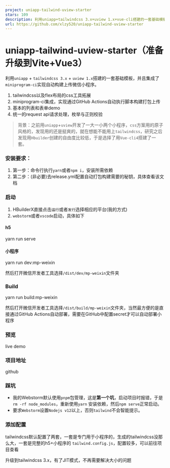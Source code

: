 ```yaml
---
project: uniapp-tailwind-uview-starter
stars: 109
description: 利用uniapp+tailwindcss 3.x+uview 1.x+vue-cli搭建的一套基础模板，可以使用Webstorm或者vscode开发。集成miniprogram-ci自动部署
url: https://github.com/xlzy520/uniapp-tailwind-uview-starter
---
```


uniapp-tailwind-uview-starter（准备升级到Vite+Vue3）
=============================================

利用`uniapp` + `tailwindcss 3.x` + `uview 1.x`搭建的一套基础模板，并且集成了`miniprogram-ci`实现自动构建上传微信小程序。

1.  tailwindcss以及flex布局的css工具拓展
2.  miniprogram-ci集成，实现通过GitHub Actions自动执行脚本构建打包上传
3.  基本的列表和表单demo
4.  统一的request api请求处理，枚举与正则校验

> 背景：之前用`uniapp`+`uview`开发了一大一小两个小程序，`css`方案用的原子风格的，发现用的还是挺爽的，就在想能不能用上`tailwindcss`，研究之后发现用`Hbuilder`创建的自由度比较低，于是选择了用`Vue-cli4`搭建了一套。

### 安装要求：

1.  第一步：命令行执行`yarn`或者`npm i`，安装所需依赖
2.  第二步：(非必要)去release.yml配置自动打包构建需要的秘钥，具体查看该文档

### 启动

1.  HBuilderX直接点击`运行`或者`发行`选择相应的平台(我的方式)
2.  `webstorm`或者`vscode`启动，具体如下

#### h5

yarn run serve

#### 小程序

yarn run dev:mp-weixin

然后打开微信开发者工具选择`/dist/dev/mp-weixin`文件夹

### Build

yarn run build:mp-weixin

然后打开微信开发者工具选择`/dist/build/mp-weixin`文件夹，当然最方便的是直接通过GitHub Actions自动部署，需要在GitHub中配置secret才可以自动部署小程序

### 预览

live demo

### 项目地址

github

### 踩坑

-   我的Webstorm默认使用`pnpm`包管理，这是**第一个坑**，启动项目时报错，于是`rm -rf node_modules`，重新使用`yarn` 安装依赖，然后`npm serve`正常启动。
-   要求`Webstorm`设置`Nodejs v12`以上，否则`tailwind`不会智能提示。

### 添加配置

tailwindcss默认配置了两套，一套是专门用于小程序的，生成的tailwindcss没那么大，一套是完整的h5+小程序的 `tailwind.config.js`，配置较多，可以前往项目查看

升级到tailwindcss 3.x，有了JIT模式，不再需要解决大小的问题
